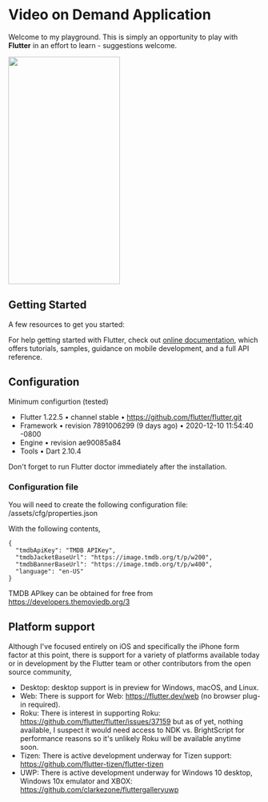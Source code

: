 # Video on Demand Application

Welcome to my playground. This is simply an opportunity to play with **Flutter** in an effort to learn - suggestions welcome.

<img src="avod-recording.gif" width="223" height="454"/>

## Getting Started

A few resources to get you started:

For help getting started with Flutter, check out
[online documentation](https://flutter.dev/docs), which offers tutorials,
samples, guidance on mobile development, and a full API reference.

## Configuration

Minimum configurtion (tested)

* Flutter 1.22.5 • channel stable • https://github.com/flutter/flutter.git
* Framework • revision 7891006299 (9 days ago) • 2020-12-10 11:54:40 -0800
* Engine • revision ae90085a84
* Tools • Dart 2.10.4

Don't forget to run Flutter doctor immediately after the installation.

### Configuration file

You will need to create the following configuration file: /assets/cfg/properties.json

With the following contents, 
```
{
  "tmdbApiKey": "TMDB APIKey",
  "tmdbJacketBaseUrl": "https://image.tmdb.org/t/p/w200",
  "tmdbBannerBaseUrl": "https://image.tmdb.org/t/p/w400",
  "language": "en-US"
}
```
TMDB APIkey can be obtained for free from https://developers.themoviedb.org/3

## Platform support

Although I've focused entirely on iOS and specifically the iPhone form factor at this point, there is support for a variety of platforms available today or in development by the Flutter team or other contributors from the open source community,

* Desktop: desktop support is in preview for Windows, macOS, and Linux.
* Web: There is support for Web: https://flutter.dev/web (no browser plug-in required).
* Roku: There is interest in supporting Roku: https://github.com/flutter/flutter/issues/37159 but as of yet, nothing available, I suspect it would need access to NDK vs. BrightScript for performance reasons so it's unlikely Roku will be available anytime soon.
* Tizen: There is active development underway for Tizen support: https://github.com/flutter-tizen/flutter-tizen
* UWP: There is active development underway for Windows 10 desktop, Windows 10x emulator and XBOX: https://github.com/clarkezone/fluttergalleryuwp
